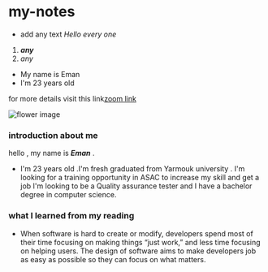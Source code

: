 # my-notes


- add any text *Hello every one*
1. ***any*** 
2. *any*
* My name is Eman 
* I'm 23 years old

for more details visit this link[zoom link](https://www.google.com/search?q=zoom&rlz=1C1GCEA_enJO1000JO1000&oq=zoom&aqs=chrome..69i57j69i59j0i433i512j0i131i433i512j46i131i199i340i433i465i512j0i512j69i60l2.6965j0j7&sourceid=chrome&ie=UTF-8)



![flower image](https://www.bing.com/images/search?view=detailV2&ccid=5LLBfANH&id=0C7C472DC2FCD145482E692E9DF6BA14A751536A&thid=OIP.5LLBfANHIoaMk6Hw7AS0yAHaFj&mediaurl=https%3a%2f%2fth.bing.com%2fth%2fid%2fR.e4b2c17c034722868c93a1f0ec04b4c8%3frik%3dalNRpxS69p0uaQ%26riu%3dhttp%253a%252f%252f4.bp.blogspot.com%252f-s7Pi03dL7io%252fTa7iPBU8GPI%252fAAAAAAAAAfo%252frNva-nxiIL0%252fs1600%252fflower09.jpg%26ehk%3dMFXbzV1nYwHHSlEF4aTAqGop0k7Bp3s%252bVKkNDSjb%252fS4%253d%26risl%3d%26pid%3dImgRaw%26r%3d0&exph=768&expw=1024&q=flower+images&simid=608015765836863359&FORM=IRPRST&ck=E7B1814D9199F0AEE777C30A74A1A9C6&selectedIndex=3)


 ### introduction about me 
  
 hello , my name is ***Eman*** .
 - I'm 23 years old .I'm fresh graduated from Yarmouk university .
   I'm looking for a training opportunity in ASAC to increase my skill and get a job I'm looking to be a Quality assurance tester and I have a bachelor degree in computer science.



### what I learned from my reading 

- When software is hard to create or modify, developers spend most of their time focusing on making things “just work,” and less time focusing on helping users. The design of software aims to make developers job as easy as possible so they can focus on what matters.
